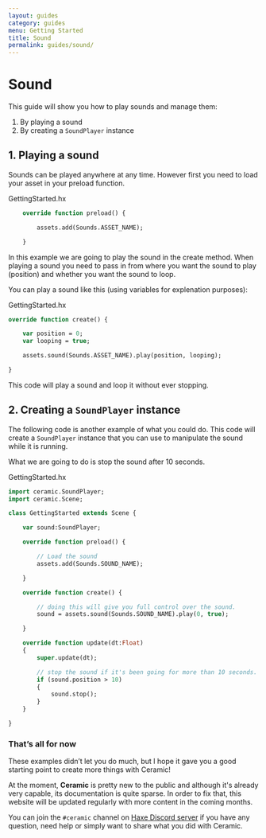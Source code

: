 ```yaml
---
layout: guides
category: guides
menu: Getting Started
title: Sound
permalink: guides/sound/
---
```

# Sound

This guide will show you how to play sounds and manage them:

1. By playing a sound
2. By creating a <code>SoundPlayer</code> instance

## 1. Playing a sound

Sounds can be played anywhere at any time. However first you need to load your asset in your preload function.

<div class="codename">GettingStarted.hx</span></div>

```haxe
    override function preload() {

        assets.add(Sounds.ASSET_NAME);

    }
```

In this example we are going to play the sound in the create method.
When playing a sound you need to pass in from where you want the sound to play (position) and whether you want the sound to loop.

You can play a sound like this (using variables for explenation purposes):

<div class="codename">GettingStarted.hx</div>

```haxe
override function create() {

    var position = 0;
    var looping = true;

    assets.sound(Sounds.ASSET_NAME).play(position, looping);

}
```

This code will play a sound and loop it without ever stopping.

## 2. Creating a <code>SoundPlayer</code> instance

The following code is another example of what you could do. This code will create a <code>SoundPlayer</code> instance that you can use to manipulate the sound while it is running.

What we are going to do is stop the sound after 10 seconds.

<div class="codename">GettingStarted.hx</div>

```haxe
import ceramic.SoundPlayer;
import ceramic.Scene;

class GettingStarted extends Scene {

    var sound:SoundPlayer;

    override function preload() {

        // Load the sound
        assets.add(Sounds.SOUND_NAME);

    }

    override function create() {

        // doing this will give you full control over the sound.
        sound = assets.sound(Sounds.SOUND_NAME).play(0, true);

    }

    override function update(dt:Float)
    {
        super.update(dt);

        // stop the sound if it's been going for more than 10 seconds.
        if (sound.position > 10)
        {
            sound.stop();
        }
    }

}
```

### That’s all for now

These examples didn’t let you do much, but I hope it gave you a good starting point to create more things with Ceramic!

At the moment, **Ceramic** is pretty new to the public and although it's already very capable, its documentation is quite sparse. In order to fix that, this website will be updated regularly with more content in the coming months.

You can join the `#ceramic` channel on [Haxe Discord server](https://discordapp.com/invite/0uEuWH3spjck73Lo) if you have any question, need help or simply want to share what you did with Ceramic.
